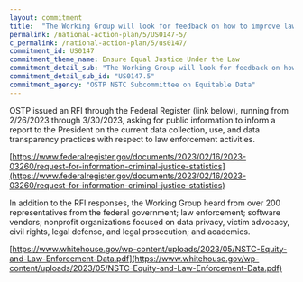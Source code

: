 ```yaml
---
layout: commitment
title:  "The Working Group will look for feedback on how to improve law enforcement agency data collection, use, and transparency to inform policies, protocols, and procedures that will result in more equitable, effective, and accountable policing outcomes."
permalink: /national-action-plan/5/US0147-5/
c_permalink: /national-action-plan/5/us0147/
commitment_id: US0147
commitment_theme_name: Ensure Equal Justice Under the Law
commitment_detail_sub: "The Working Group will look for feedback on how to improve law enforcement agency data collection, use, and transparency to inform policies, protocols, and procedures that will result in more equitable, effective, and accountable policing outcomes."
commitment_detail_sub_id: "US0147.5"
commitment_agency: "OSTP NSTC Subcommittee on Equitable Data"
---
```


OSTP issued an RFI through the Federal Register (link below), running from 2/26/2023 through 3/30/2023, asking for public information to inform a report to the President on the current data collection, use, and data transparency practices with respect to law enforcement activities.

[https://www.federalregister.gov/documents/2023/02/16/2023-03260/request-for-information-criminal-justice-statistics](https://www.federalregister.gov/documents/2023/02/16/2023-03260/request-for-information-criminal-justice-statistics)

In addition to the RFI responses, the Working Group heard from over 200 representatives from the federal government; law enforcement; software vendors; nonprofit organizations focused on data privacy, victim advocacy, civil rights, legal defense, and legal prosecution; and academics.

[https://www.whitehouse.gov/wp-content/uploads/2023/05/NSTC-Equity-and-Law-Enforcement-Data.pdf](https://www.whitehouse.gov/wp-content/uploads/2023/05/NSTC-Equity-and-Law-Enforcement-Data.pdf)
